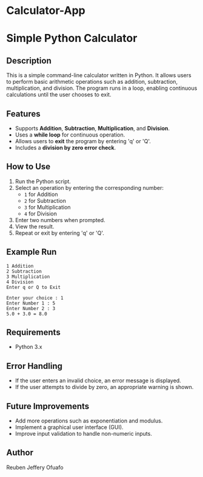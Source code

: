 # Calculator-App
# Simple Python Calculator

## Description
This is a simple command-line calculator written in Python. It allows users to perform basic arithmetic operations such as addition, subtraction, multiplication, and division. The program runs in a loop, enabling continuous calculations until the user chooses to exit.

## Features
- Supports **Addition**, **Subtraction**, **Multiplication**, and **Division**.
- Uses a **while loop** for continuous operation.
- Allows users to **exit** the program by entering 'q' or 'Q'.
- Includes a **division by zero error check**.

## How to Use
1. Run the Python script.
2. Select an operation by entering the corresponding number:
   - `1` for Addition
   - `2` for Subtraction
   - `3` for Multiplication
   - `4` for Division
3. Enter two numbers when prompted.
4. View the result.
5. Repeat or exit by entering 'q' or 'Q'.

## Example Run
```
1 Addition
2 Subtraction
3 Multiplication
4 Division
Enter q or Q to Exit

Enter your choice : 1
Enter Number 1 : 5
Enter Number 2 : 3
5.0 + 3.0 = 8.0
```

## Requirements
- Python 3.x

## Error Handling
- If the user enters an invalid choice, an error message is displayed.
- If the user attempts to divide by zero, an appropriate warning is shown.

## Future Improvements
- Add more operations such as exponentiation and modulus.
- Implement a graphical user interface (GUI).
- Improve input validation to handle non-numeric inputs.

## Author
Reuben Jeffery Ofuafo

